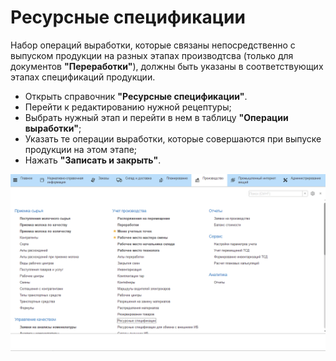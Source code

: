 # Ресурсные спецификации

Набор операций выработки, которые связаны непосредственно с выпуском
продукции на разных этапах производтсва (только для документов
**"Переработки"**), должны быть указаны в соответствующих этапах
спецификаций продукции.

-   Открыть справочник **"Ресурсные спецификации"**. 
-   Перейти к редактированию нужной рецептуры;
-   Выбрать нужный этап и перейти в нем в таблицу **"Операции выработки"**;
-   Указать те операции выработки, которые совершаются при выпуске
    продукции на этом этапе;
-   Нажать **"Записать и закрыть"**.

![](ResourceSpecifications.assets/1.gif)